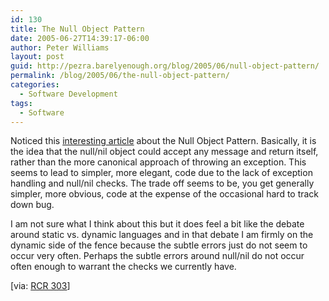 ```yaml
---
id: 130
title: The Null Object Pattern
date: 2005-06-27T14:39:17-06:00
author: Peter Williams
layout: post
guid: http://pezra.barelyenough.org/blog/2005/06/null-object-pattern/
permalink: /blog/2005/06/the-null-object-pattern/
categories:
  - Software Development
tags:
  - Software
---
```

Noticed this [interesting article](http://www.smalltalkchronicles.net/edition2-1/null_object_pattern.htm) about the Null Object Pattern. Basically, it is the idea that the null/nil object could accept any message and return itself, rather than the more canonical approach of throwing an exception. This seems to lead to simpler, more elegant, code due to the lack of exception handling and null/nil checks. The trade off seems to be, you get generally simpler, more obvious, code at the expense of the occasional hard to track down bug.

I am not sure what I think about this but it does feel a bit like the debate around static vs. dynamic languages and in that debate I am firmly on the dynamic side of the fence because the subtle errors just do not seem to occur very often. Perhaps the subtle errors around null/nil do not occur often enough to warrant the checks we currently have.

<p class='via'>
  [via: <a href='http://www.rcrchive.net/rcr/show/303'>RCR 303</a>]
</p>